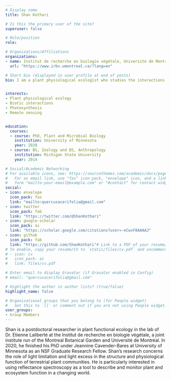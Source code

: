 ```yaml
---
# Display name
title: Shan Kothari

# Is this the primary user of the site?
superuser: false

# Role/position
role:  

# Organizations/Affiliations
organizations:
- name: Institut de recherche en biologie végétale, Université de Montréal
  url: "https://www.irbv.umontreal.ca/?lang=en"

# Short bio (displayed in user profile at end of posts)
bio: I am a plant physiological ecologist who studies the interactions between plant communities and their environment


interests:
- Plant physiological ecology 
- Biotic interactions 
- Photosynthesis 
- Remote sensing 


education:
  courses:
  - course: PhD, Plant and Microbial Biology
    institution: University of Minnesota
    year: 2020
  - course: BS, Zoology and BS, Anthropology
    institution: Michigan State University
    year: 2014

# Social/Academic Networking
# For available icons, see: https://sourcethemes.com/academic/docs/page-builder/#icons
#   For an email link, use "fas" icon pack, "envelope" icon, and a link in the
#   form "mailto:your-email@example.com" or "#contact" for contact widget.
social:
- icon: envelope
  icon_pack: fas
  link: "mailto:quercusacerifolia@gmail.com"
- icon: twitter
  icon_pack: fab
  link: "https://twitter.com/@ShanKothari"
- icon: google-scholar
  icon_pack: ai
  link: "https://scholar.google.com/citations?user=-eCwxF8AAAAJ"
- icon: github
  icon_pack: fab
  link: "https://github.com/ShanKothari"# Link to a PDF of your resume/CV from the About widget.
# To enable, copy your resume/CV to `static/files/cv.pdf` and uncomment the lines below.
# - icon: cv
#   icon_pack: ai
#   link: files/cv.pdf

# Enter email to display Gravatar (if Gravatar enabled in Config)
# email: "quercusacerifolia@gmail.com"

# Highlight the author in author lists? (true/false)
highlight_name: false

# Organizational groups that you belong to (for People widget)
#   Set this to `[]` or comment out if you are not using People widget.
user_groups:
- Group Members
---
```


Shan is a postdoctoral researcher in plant functional ecology in the lab of Dr. Etienne Laliberté at the Institut de recherche en biologie végétale, a joint institute run of the Montreal Botanical Garden and Université de Montréal. In 2020, he finished his PhD under Jeannine Cavender-Bares at University of Minnesota as an NSF Graduate Research Fellow. Shan’s research concerns the role of light limitation and light excess in the structure and physiological function of terrestrial plant communities. He is particularly interested in using reflectance spectroscopy as a tool to describe and monitor plant and ecosystem function in a changing world.
